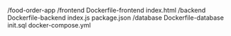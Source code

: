 /food-order-app
  /frontend
    Dockerfile-frontend
    index.html
  /backend
    Dockerfile-backend
    index.js
    package.json
  /database
    Dockerfile-database
    init.sql
  docker-compose.yml
